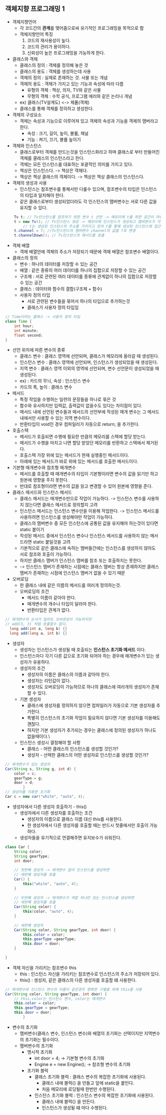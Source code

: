 객체지향 프로그래밍 1
-----------

* 객체지향언어
    * 각 코드간의 **관계**를 맺어줌으로싸 유기적인 프로그래밍을 목적으로 함
    * 객체지향언어 특징
        1. 코드의 재사용성이 높다.
        2. 코드의 관리가 용이하다.
        3. 신뢰성이 높은 프로그래밍을 가능하게 한다.
* 클래스와 객체
    * 클래스의 정의 : 객체를 정의해 놓은 것
    * 클래스의 용도 : 객체를 생성하는데 사용
    * 객체의 정의 : 실제로 존재하는 것. 사물 또는 개념
    * 객체의 용도 : 객체가 가지고 있는 기능과 속성에 따라 다름
        * 유형의 객체 : 책상, 의자, TV와 같은 사물
        * 무형의 객체 : 수학 공식, 프로그램 에러와 같은 논리나 개념
    * ex) 클래스(TV설계도) <-> 제품(객체)
    * 클래스를 통해 객체를 정의하고 생성한다.
* 객체의 구성요소
    * 객체는 속성과 기능으로 이루어져 있고 객체의 속성과 기능을 객체의 맴버라고 한다.
        * 속성 : 크기, 길이, 높이, 볼륨, 채널
        * 기능 : 켜기, 끄기, 볼륨 높이기
* 객체와 인스턴스
    * 클래스로부터 객체를 만드는것을 인스턴스화라고 하며 클래스로 부터 만들어진 객체를 클래스의 인스턴스라고 한다.
    * 객체는 모든 인스턴스를 대표하는 포괄적인 의미를 가지고 있다.
    * 책상은 인스턴스다. -> 책상은 객체다.
    * 책상은 책상 클래스의 객체이다. -> 책상은 책상 클래스의 인스턴스다.
* 객체의 생성과 사용
    * 인스턴스는 참조변수를 통해서만 다룰수 있으며, 참조변수의 타입은 인스턴스의 타입과 일치해야 한다.
    * 같은 클래스로부터 생성되었더라도 각 인스턴스의 맴버변수는 서로 다른 값을 유지할 수 있다.

```java
    Tv t; // Tv인스턴스를 참조하기 위한 변수 t 선언 -> 메모리에 t를 위한 공간이 마련됨
    t = new Tv(); // Tv인스턴스 생성 -> 메모리에 인스턴스가 생성되고 맴버변수가 각 자료형의 기본값으로 초기화된다.
        // t는 생성된 인스턴스의 주소를 가리키고 있어 t를 통해 생성된 인스턴스에 접근할 수 있다.
    t.channel = 7; //Tv인스턴스의 맴버변수 channel의 값을 7로 변경
    t.channelDown(); // Tv인스턴스의 메서드를 호출
```

* 객체 배열
    * 객체 배열안에 객체의 주소가 저장되기 때문에 객체 배열은 참조변수 배열이다.
* 클래스의 정의
    * 변수 : 하나의 데이터를 저장할 수 있는 공간
    * 배열 : 같은 종류의 여러 데이터를 하나의 집합으로 저장할 수 있는 공간
    * 구조체 : 서로 관련된 여러 데이터를 종류에 관계없이 하나의 집합으로 저장할 수 있는 공간
    * 클래스 : 데이터와 함수의 결합(구조체 + 함수)
    * 사용자 정의 타입
        * 서로 관련된 변수들을 묶어서 하나의 타입으로 추가하는것
        * 클래스가 사용자 정의 타입임

```java
// Time이라는 클래스 -> 사용자 정의 타입
class Time {
    int hour;
    int minute;
    float second;
}
```

* 선언 위치에 따른 변수의 종류
    * 클래스 변수 : 클래스 영역에 선언되며, 클래스가 메모리에 올라갈 때 생성된다.
    * 인스턴스 변수 : 클래스 영역에 선언되며, 인스턴스가 생성되었을 때 생성된다.
    * 지역 변수 : 클래스 영역 이외의 영역에 선언되며, 변수 선언문이 생성되었을 때 생성된다.
    * ex) : 카드의 무늬, 속성 : 인스턴스 변수
    * 카드의 폭, 높이 : 클래스 변수
* 메서드
    * 특정 작업을 수행하는 일련의 문장들을 하나로 묶은 것
    * 함수와 유사하지만 입력값, 출력값이 없을수도 있다는 차이점이 있다.
    * 메서드 내에 선언된 변수들과 메서드의 선언부에 작성된 매개 변수는 그 메서드 내에서만 사용할 수 있는 지역 변수이다.
    * 반환타입이 void인 경우 컴파일러가 자동으로 return; 을 추가한다.
* 호출스택
    * 메서드가 호출되면 수행에 필요한 만큼의 메모리를 스택에 할당 받는다.
    * 메서드가 수행을 마치고 나면 할당 받았던 메모리를 반환하고 스택에서 제거된다.
    * 호출스택 가장 위에 있는 메서드가 현재 실행중인 메서드이다.
    * 아래에 있는 메서드가 바로 위에 있는 메서드를 호출한 메서드이다.
* 기본형 매개변수와 참조형 매개변수
    * 메서드를 호출할 때 매개변수의 타입이 기본형이라면 변수의 값을 읽기만 하고 원본에 영향을 주지 못한다.
    * 반대로 참조형이라면 변수의 값을 읽고 변경할 수 있어 원본에 영향을 준다.
* 클래스 메서드와 인스턴스 메서드
    * 클래스 매서드는 매개변수만으로 작업이 가능하다. -> 인스턴스 변수를 사용하지 않는다면 클래스 메서드로 정의할지 고려
    * 인스턴스 메서드는 인스턴스 변수만을 이용해 작업한다. -> 인스턴스 메서드를 사용하려면 인스턴스를 생성해야만 작업이 가능하다.
    * 클래스의 맴버변수 중 모든 인스턴스에 공통된 값을 유지해야 하는것이 있다면 static 붙이기
    * 작성된 메서드 중에서 인스턴스 변수나 인스턴스 메서드를 사용하지 않는 메서드라면 static 붙일것을 고려
    * 기본적으로 같은 클래스에 속하는 맴버들간에는 인스턴스를 생성하지 않아도 서로 참조와 호출이 가능하다.
    * 하지만 클래스 맴버가 인스턴스 맴버를 참조 또는 호출하지는 못한다.
    * -> 인스턴스 맴버가 존재하는 시점에는 클래스 맴버는 항상 존재하지만 클래스 맴버가 존재하는 시점에 인스턴스 맴버거 없을 수 있기 때문
* 오버로딩
    * 한 클래스 내에 같은 이름의 메서드를 여러개 정의하는것.
    * 오버로딩의 조건
        * 메서드 이름이 같아야 한다.
        * 매개변수의 개수나 타입이 달라야 한다.
        * 반환타입은 관계가 없다.

```java
// 매개변수의 순서가 달라도 오버로딩이 가능하지만 
// add(3, 3) 처럼 호출할수 없다.
  long add(int a, long b) {}
  long add(long a, int b) {}
```

* 생성자
    * 생성자는 인스턴스가 생성될 때 호출되는 **인스턴스 초기화 메서드** 이다.
    * 인스턴스마다 각기 다른 값으로 초기화 되어야 하는 경우에 매개변수가 있는 생성자가 유용하다.
    * 생성자의 조건
        * 생성자의 이름은 클래스의 이름과 같아야 한다.
        * 생성자는 리턴값이 없다.
        * 생성자도 오버로딩이 가능하므로 하나의 클래스에 여러개의 생성자가 존재할 수 있다.
    * 기본 생성자
        * 클래스에 생성자를 정의하지 않으면 컴파일러가 자동으로 기본 생성자를 추가한다.
        * 특별히 인스턴스의 초기화 작업이 필요하지 않다면 기본 생성자를 이용해도 괜찮다.
        * 하지만 기본 생성자가 추가되는 경우는 클래스에 정의된 생성자가 하나도 없을때이다.\
    * 인스턴스 생성시 결정해야 할 사항
        * 클래스 - 어떤 클래스의 인스턴스를 생성할 것인가?
        * 생성자 - 선택한 클래스의 어떤 생성자로 인스턴스를 생성할 것인가?

```java
// 매개변수가 있는 생성자
Car(String s, String g, int d) {
    color = c;
    gearType = g;
    door = d;
        }
// 생성자를 이용한 초기화
Car c = new car("white", "auto", 4);
```

* 생성자에서 다른 생성자 호출하기 - this()
    * 생성자에서 다른 생성자를 호출하는 조건
        * 생성자의 이름으로 클래스 이름 대신 this를 사용한다.
        * 한 생성자에서 다른 생성자를 호출할 때는 반드시 첫줄에서만 호출이 가능하다.
    * 생성자들을 유기적으로 연결해주면 유지보수가 쉬워진다.

```java
class Car {
    String color;
    String gearType;
    int door;
    
    // 첫번째 생성자 -> 매개변수 없이 인스턴스를 생성하면
    // 세번째 생성자를 호출
    Car() {
        this("white", "auto", 4);
    }
    
    // 두번째 생성자 -> 매개변수가 색깔 하나만 있는 인스턴스를 생성하면
    // 세번째 생성자를 호출
    Car(String color) {
        this(color, "auto", 4);
    }
    
    // 세번째 생성자
    Car(String color, String gearType, int door) {
        this.color = color;
        this.gearType =gearType;
        this.door = door;
    }
    
}
```

* 객체 자신을 가리키는 참조변수 this
    * this : 인스턴스 자신을 가리키는 참조변수로 인스턴스의 주소가 저장되어 있다.
    * this() : 생성자, 같은 클래스의 다른 생성자를 호출할 떄 사용한다.

```java
// 매개변수와 인스턴스 변수의 이름이 같은경우 명확한 구별을 위해 this를 사용
Car(String color, String gearType, int door) {
    // this.color는 인스턴스 변수, color는 매개변수
    this.color = color;
    this.gearType = gearType;
    this.door = door;
        }
```

* 변수의 초기화
    * 맴버변수(클래스 변수, 인스턴스 변수)와 배열의 초기화는 선택이지만 지역변수의 초기화는 필수이다.
    * 맴버변수의 초기화
        * 명시적 초기화
            * int door = 4; -> 기본형 변수의 초기화
            * Engine e = new Engine(); -> 참조형 변수의 초기화
        * 초기화 블럭
            * 클래스 초기화 블럭 : 클래스 변수의 복잡한 초기화에 사용된다.
                * 클래스 내에 블럭{} 을 만들고 앞에 static을 붙인다.
                * 처음 메모리에 로딩될때 한번만 수행된다.
            * 인스턴스 초기화 블럭 : 인스턴스 변수의 복잡한 초기화에 사용된다.
                * 클래스 내에 블럭{} 을 만든다.
                * 인스턴스가 생성될 떄 마다 수행된다.
